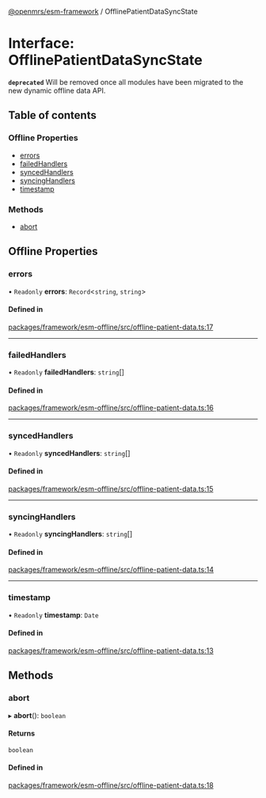 [@openmrs/esm-framework](../API.md) / OfflinePatientDataSyncState

# Interface: OfflinePatientDataSyncState

**`deprecated`** Will be removed once all modules have been migrated to the new dynamic offline data API.

## Table of contents

### Offline Properties

- [errors](OfflinePatientDataSyncState.md#errors)
- [failedHandlers](OfflinePatientDataSyncState.md#failedhandlers)
- [syncedHandlers](OfflinePatientDataSyncState.md#syncedhandlers)
- [syncingHandlers](OfflinePatientDataSyncState.md#syncinghandlers)
- [timestamp](OfflinePatientDataSyncState.md#timestamp)

### Methods

- [abort](OfflinePatientDataSyncState.md#abort)

## Offline Properties

### errors

• `Readonly` **errors**: `Record`<`string`, `string`\>

#### Defined in

[packages/framework/esm-offline/src/offline-patient-data.ts:17](https://github.com/its-kios09/openmrs-esm-core/blob/main/packages/framework/esm-offline/src/offline-patient-data.ts#L17)

___

### failedHandlers

• `Readonly` **failedHandlers**: `string`[]

#### Defined in

[packages/framework/esm-offline/src/offline-patient-data.ts:16](https://github.com/its-kios09/openmrs-esm-core/blob/main/packages/framework/esm-offline/src/offline-patient-data.ts#L16)

___

### syncedHandlers

• `Readonly` **syncedHandlers**: `string`[]

#### Defined in

[packages/framework/esm-offline/src/offline-patient-data.ts:15](https://github.com/its-kios09/openmrs-esm-core/blob/main/packages/framework/esm-offline/src/offline-patient-data.ts#L15)

___

### syncingHandlers

• `Readonly` **syncingHandlers**: `string`[]

#### Defined in

[packages/framework/esm-offline/src/offline-patient-data.ts:14](https://github.com/its-kios09/openmrs-esm-core/blob/main/packages/framework/esm-offline/src/offline-patient-data.ts#L14)

___

### timestamp

• `Readonly` **timestamp**: `Date`

#### Defined in

[packages/framework/esm-offline/src/offline-patient-data.ts:13](https://github.com/its-kios09/openmrs-esm-core/blob/main/packages/framework/esm-offline/src/offline-patient-data.ts#L13)

## Methods

### abort

▸ **abort**(): `boolean`

#### Returns

`boolean`

#### Defined in

[packages/framework/esm-offline/src/offline-patient-data.ts:18](https://github.com/its-kios09/openmrs-esm-core/blob/main/packages/framework/esm-offline/src/offline-patient-data.ts#L18)
